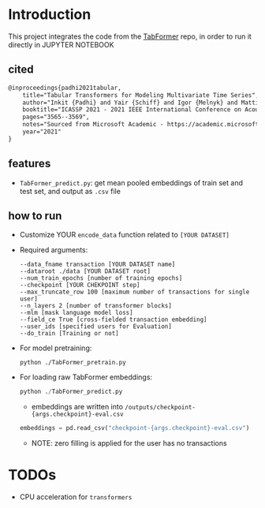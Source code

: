 # Introduction

This project integrates the code from the [TabFormer](https://github.com/IBM/TabFormer) repo, in order to run it directly in JUPYTER NOTEBOOK

## cited 

```markdown
@inproceedings{padhi2021tabular,
	title="Tabular Transformers for Modeling Multivariate Time Series",
	author="Inkit {Padhi} and Yair {Schiff} and Igor {Melnyk} and Mattia {Rigotti} and Youssef {Mroueh} and Pierre {Dognin} and Jerret {Ross} and Ravi {Nair} and Erik {Altman}",
	booktitle="ICASSP 2021 - 2021 IEEE International Conference on Acoustics, Speech and Signal Processing (ICASSP)",
	pages="3565--3569",
	notes="Sourced from Microsoft Academic - https://academic.microsoft.com/paper/3160590016",
	year="2021"
}
```

## features

- `TabFormer_predict.py`: get mean pooled embeddings of train set and test set,  and output as `.csv` file

## how to run

- Customize YOUR  `encode_data`   function related to `[YOUR DATASET]`

- Required  arguments:

  ```shell
  --data_fname transaction [YOUR DATASET name]
  --dataroot ./data [YOUR DATASET root]
  --num_train_epochs [number of training epochs]
  --checkpoint [YOUR CHEKPOINT step]
  --max_truncate_row 100 [maximum number of transactions for single user]
  --n_layers 2 [number of transformer blocks]
  --mlm [mask language model loss]
  --field_ce True [cross-fielded transaction embedding]
  --user_ids [specified users for Evaluation]
  --do_train [Training or not]
  ```

- For model pretraining:

  ```shellpython ./TabFormer.py
  python ./TabFormer_pretrain.py
  ```

- For loading raw TabFormer embeddings:

  ```python
  python ./TabFormer_predict.py
  ```

  - embeddings are written into `/outputs/checkpoint-{args.checkpoint}-eval.csv`

  ```python
  embeddings = pd.read_csv("checkpoint-{args.checkpoint}-eval.csv")
  ```
  - NOTE: zero filling is applied for the user has no transactions 

# TODOs

- CPU acceleration for `transformers`